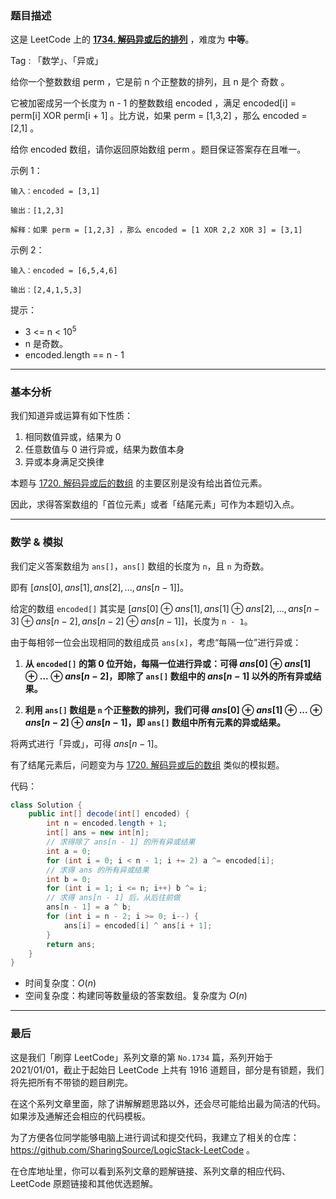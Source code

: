 ### 题目描述

这是 LeetCode 上的 **[1734. 解码异或后的排列](https://leetcode-cn.com/problems/decode-xored-permutation/solution/gong-shui-san-xie-note-bie-pian-li-yong-zeh6o/)** ，难度为 **中等**。

Tag : 「数学」、「异或」




给你一个整数数组 perm ，它是前 n 个正整数的排列，且 n 是个 奇数 。

它被加密成另一个长度为 n - 1 的整数数组 encoded ，满足 encoded[i] = perm[i] XOR perm[i + 1] 。比方说，如果 perm = [1,3,2] ，那么 encoded = [2,1] 。

给你 encoded 数组，请你返回原始数组 perm 。题目保证答案存在且唯一。


示例 1：
```
输入：encoded = [3,1]

输出：[1,2,3]

解释：如果 perm = [1,2,3] ，那么 encoded = [1 XOR 2,2 XOR 3] = [3,1]
```
示例 2：
```
输入：encoded = [6,5,4,6]

输出：[2,4,1,5,3]
```

提示：
* 3 <= n < $10^5$
* n 是奇数。
* encoded.length == n - 1

---

### 基本分析

我们知道异或运算有如下性质：
1. 相同数值异或，结果为 $0$
2. 任意数值与 $0$ 进行异或，结果为数值本身
3. 异或本身满足交换律

本题与  [1720. 解码异或后的数组](https://leetcode-cn.com/problems/decode-xored-array/solution/gong-shui-san-xie-li-yong-yi-huo-xing-zh-p1bi/) 的主要区别是没有给出首位元素。

因此，求得答案数组的「首位元素」或者「结尾元素」可作为本题切入点。

---

### 数学 & 模拟

我们定义答案数组为 `ans[]`，`ans[]` 数组的长度为 `n`，且 `n` 为奇数。

即有 $[ans[0], ans[1], ans[2], ... , ans[n - 1]]$。

给定的数组 `encoded[]` 其实是 $[ans[0] ⊕ ans[1], ans[1] ⊕ ans[2], ... , ans[n - 3] ⊕ ans[n - 2], ans[n - 2] ⊕ ans[n - 1]]$，长度为 `n - 1`。

由于每相邻一位会出现相同的数组成员 `ans[x]`，考虑“每隔一位”进行异或：

1. **从 `encoded[]` 的第 $0$ 位开始，每隔一位进行异或：可得 $ans[0] ⊕ ans[1] ⊕ ... ⊕ ans[n - 2]$，即除了 `ans[]` 数组中的 $ans[n - 1]$ 以外的所有异或结果。**

2. **利用 `ans[]` 数组是 `n` 个正整数的排列，我们可得 $ans[0] ⊕ ans[1] ⊕ ... ⊕ ans[n - 2] ⊕ ans[n - 1]$，即 `ans[]` 数组中所有元素的异或结果。**

将两式进行「异或」，可得 $ans[n - 1]$。

有了结尾元素后，问题变为与 [1720. 解码异或后的数组](https://leetcode-cn.com/problems/decode-xored-array/solution/gong-shui-san-xie-li-yong-yi-huo-xing-zh-p1bi/) 类似的模拟题。

代码：
```java
class Solution {
    public int[] decode(int[] encoded) {
        int n = encoded.length + 1;
        int[] ans = new int[n];
        // 求得除了 ans[n - 1] 的所有异或结果
        int a = 0;
        for (int i = 0; i < n - 1; i += 2) a ^= encoded[i];
        // 求得 ans 的所有异或结果
        int b = 0;
        for (int i = 1; i <= n; i++) b ^= i;
        // 求得 ans[n - 1] 后，从后往前做
        ans[n - 1] = a ^ b;
        for (int i = n - 2; i >= 0; i--) {
            ans[i] = encoded[i] ^ ans[i + 1];
        }
        return ans;
    }
}
```
* 时间复杂度：$O(n)$
* 空间复杂度：构建同等数量级的答案数组。复杂度为 $O(n)$

---

### 最后

这是我们「刷穿 LeetCode」系列文章的第 `No.1734` 篇，系列开始于 2021/01/01，截止于起始日 LeetCode 上共有 1916 道题目，部分是有锁题，我们将先把所有不带锁的题目刷完。

在这个系列文章里面，除了讲解解题思路以外，还会尽可能给出最为简洁的代码。如果涉及通解还会相应的代码模板。

为了方便各位同学能够电脑上进行调试和提交代码，我建立了相关的仓库：https://github.com/SharingSource/LogicStack-LeetCode 。

在仓库地址里，你可以看到系列文章的题解链接、系列文章的相应代码、LeetCode 原题链接和其他优选题解。

